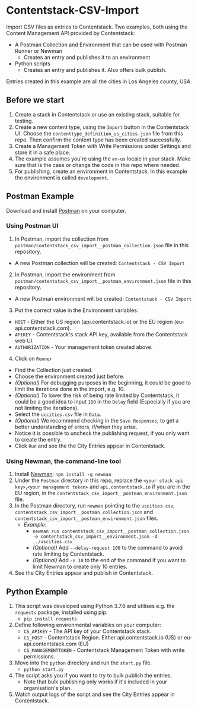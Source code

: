 # Contentstack-CSV-Import
Import CSV files as entries to Contentstack.
Two examples, both using the Content Management API provided by Contentstack:
* A Postman Collection and Environment that can be used with Postman Runner or Newman
  * Creates an entry and publishes it to an environment
* Python scripts
  * Creates an entry and publishes it. Also offers bulk publish.

Entries created in this example are all the cities in Los Angeles county, USA.

##  Before we start
1. Create a stack in Contentstack or use an existing stack, suitable for testing.
2. Create a new content type, using the `Import` button in the Contentstack UI. Choose the `contenttype_definition_us_cities.json` file from this repo. Then confirm the content type has been created successfully.
3. Create a Management Token with Write Permissions under Settings and store it in a safe place.
4. The example assumes you're using the `en-us` locale in your stack. Make sure that is the case or change the code in this repo where needed.
5. For publishing, create an environment in Contentstack. In this example the environment is called `development`.

## Postman Example

Download and install [Postman](https://www.postman.com/) on your computer.

### Using Postman UI
1. In Postman, import the collection from `postman/contentstack_csv_import__postman_collection.json` file in this repository.
  * A new Postman collection will be created: `Contentstack - CSV Import`
2. In Postman, import the environment from `postman/contentstack_csv_import__postman_environment.json` file in this repository.
  * A new Postman environment will be created: `Contentstack - CSV Import`
3. Put the correct value in the Environment variables:
  * `HOST` - Either the US region (api.contentstack.io) or the EU region (eu-api.contentstack.com).
  * `APIKEY` - Contentstack's stack API key, available from the Contentstack web UI.
  * `AUTHORIZATION` - Your management token created above.
4. Click on `Runner`
  * Find the Collection just created.
  * Choose the environment created just before.
  * _(Optional)_ For debugging purposes in the beginning, it could be good to limit the iterations done in the import, e.g. 10.
  * _(Optional)_ To lower the risk of being rate limited by Contentstack, it could be a good idea to input `100` in the `Delay` field (Especially if you are not limiting the iterations).
  * Select the `uccities.csv` file in `Data`.
  * _(Optional)_  We recommend checking in the `Save Responses`, to get a better understanding of errors, if/when they arise.
  * Notice it is possible to uncheck the publishing request, if you only want to create the entry.
  * Click `Run` and see the the City Entries appear in Contentstack.

### Using Newman, the command-line tool
1. Install [Newman](https://www.npmjs.com/package/newman): `npm install -g newman`
2. Under the `Postman` directory in this repo, replace the `<your stack api key>`,`<your management token>` and `api.contentstack.io` if you are in the EU region, in the `contentstack_csv_import__postman_environment.json` file.
3. In the Postman directory, run `newman` pointing to the `uscities.csv`, `contentstack_csv_import__postman_collection.json` and `contentstack_csv_import__postman_environment.json` files.
    * *Example:*
      * `newman run contentstack_csv_import__postman_collection.json -e contentstack_csv_import__environment.json -d ../uscities.csv`
      * _(Optional)_ Add `--delay-request 100` to the command to avoid rate limiting by Contentstack.
      * _(Optional)_ Add `-n 10` to the end of the command if you want to limit Newman to create only 10 entries.
4. See the City Entries appear and publish in Contentstack.

## Python Example
1. This script was developed using Python 3.7.6 and utilises e.g. the `requests` package, installed using pip.
    * `pip install requests`
2. Define following environmental variables on your computer:
    * `CS_APIKEY` - The API key of your Contentstack stack.
    * `CS_HOST` - Contentstack Region. Either api.contentstack.io (US) or eu-api.contentstack.com (EU)
    * `CS_MANAGEMENTTOKEN` - Contentstack Management Token with write permissions.
3. Move into the `python` directory and run the `start.py` file.
    * `python start.py`
4. The script asks you if you want to try to bulk publish the entries.
    * Note that bulk publishing only works if it's included in your organisation's plan.
5. Watch output logs of the script and see the City Entries appear in Contentstack.
